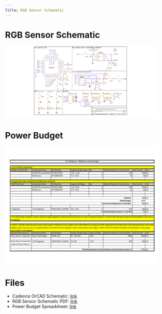 ```yaml
---
Title: RGB Sensor Schematic
---
```


# RGB Sensor Schematic
![Schematic](../images/EGR314%20-%20INDIVIDUAL%20SCHEMATIC%20-%20EMITTLEM.png)

# Power Budget
![Budget](../images/Power%20Budget.png) 

# Files
 - Cadence OrCAD Schematic: [link](ZIP/TEAM201%20-%20RGB%20SENSOR%20-%20EMITTLEM.zip)  
 - RGB Sensor Schematic PDF: [link](PDF/TEAM201%20-%20RGB%20SENSOR%20-%20EMITTLEM.pdf)
 - Power Budget Spreadsheet: [link](images/Sensor%20Power%20Budget.xlsx)